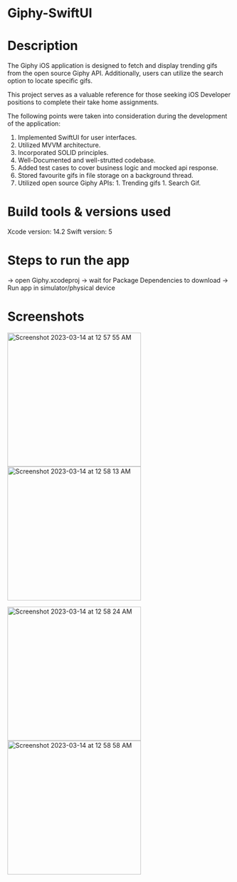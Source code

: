# Giphy-SwiftUI

# Description

The Giphy iOS application is designed to fetch and display trending gifs from the open source Giphy API. Additionally, users can utilize the search option to locate specific gifs.

This project serves as a valuable reference for those seeking iOS Developer positions to complete their take home assignments.

The following points were taken into consideration during the development of the application:

  1. Implemented SwiftUI for user interfaces.
  2. Utilized MVVM architecture.
  3. Incorporated SOLID principles.
  4. Well-Documented and well-strutted codebase.
  5. Added test cases to cover business logic and mocked api response.
  6. Stored favourite gifs in file storage on a background thread.
  7. Utilized open source Giphy APIs: 1. Trending gifs 1. Search Gif.

# Build tools & versions used
  Xcode version: 14.2
  Swift version: 5

# Steps to run the app
-> open Giphy.xcodeproj
-> wait for Package Dependencies to download
-> Run app in simulator/physical device

# Screenshots
<img width="300" alt="Screenshot 2023-03-14 at 12 57 55 AM" src="https://user-images.githubusercontent.com/100095957/224898889-7c3edfa7-4392-44f0-b19f-a8a97208675b.png">       <img width="300" alt="Screenshot 2023-03-14 at 12 58 13 AM" src="https://user-images.githubusercontent.com/100095957/224899047-e37fd9c1-0015-4fac-a402-3e076dfb237c.png"> 

<img width="300" alt="Screenshot 2023-03-14 at 12 58 24 AM" src="https://user-images.githubusercontent.com/100095957/224899509-ff7a3f29-7635-4327-ac34-ee400a724ddc.png">  <img width="300" alt="Screenshot 2023-03-14 at 12 58 58 AM" src="https://user-images.githubusercontent.com/100095957/224899539-3b733e51-50db-4c63-b169-1eca17fe30ce.png">



